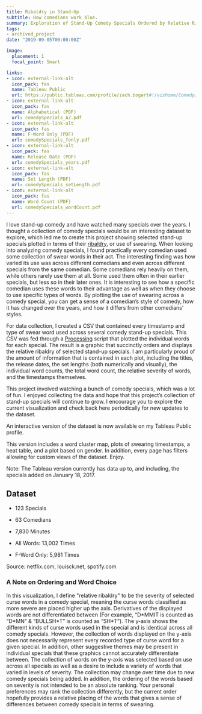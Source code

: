 ```yaml
---
title: Ribaldry in Stand-Up
subtitle: How comedians work blue.
summary: Exploration of Stand-Up Comedy Specials Ordered by Relative Ribaldry
tags:
- archived_project
date: "2019-09-05T00:00:00Z"

image:
  placement: 1
  focal_point: Smart

links:
- icon: external-link-alt
  icon_pack: fas
  name: Tableau Public
  url: https://public.tableau.com/profile/zach.bogart#!/vizhome/Comedy/WordClusters
- icon: external-link-alt
  icon_pack: fas
  name: Alphabetical (PDF)
  url: comedySpecials_AZ.pdf
- icon: external-link-alt
  icon_pack: fas
  name: F-Word Only (PDF)
  url: comedySpecials_fonly.pdf
- icon: external-link-alt
  icon_pack: fas
  name: Release Date (PDF)
  url: comedySpecials_years.pdf
- icon: external-link-alt
  icon_pack: fas
  name: Set Length (PDF)
  url: comedySpecials_setLength.pdf
- icon: external-link-alt
  icon_pack: fas
  name: Word Count (PDF)
  url: comedySpecials_wordCount.pdf
---
```


I love stand-up comedy and have watched many specials over the years. I thought a collection of comedy specials would be an interesting dataset to explore, which led me to create this project showing selected stand-up specials plotted in terms of their [ribaldry](https://en.wikipedia.org/wiki/Ribaldry#Blue_comedy), or use of swearing. When looking into analyzing comedy specials, I found practically every comedian used some collection of swear words in their act. The interesting finding was how varied its use was across different comedians and even across different specials from the same comedian. Some comedians rely heavily on them, while others rarely use them at all. Some used them often in their earlier specials, but less so in their later ones. It is interesting to see how a specific comedian uses these words to their advantage as well as when they choose to use specific types of words. By plotting the use of swearing across a comedy special, you can get a sense of a comedian’s style of comedy, how it has changed over the years, and how it differs from other comedians’ styles.

For data collection, I created a CSV that contained every timestamp and type of swear word used across several comedy stand-up specials. This CSV was fed through a [Processing](https://processing.org/) script that plotted the individual words for each special. The result is a graphic that succinctly orders and displays the relative ribaldry of selected stand-up specials. I am particularly proud of the amount of information that is contained in each plot, including the titles, the release dates, the set lengths (both numerically and visually), the individual word counts, the total word count, the relative severity of words, and the timestamps themselves.

This project involved watching a bunch of comedy specials, which was a lot of fun. I enjoyed collecting the data and hope that this project’s collection of stand-up specials will continue to grow. I encourage you to explore the current visualization and check back here periodically for new updates to the dataset.

An interactive version of the dataset is now available on my Tableau Public profile.

This version includes a word cluster map, plots of swearing timestamps, a heat table, and a plot based on gender. In addition, every page has filters allowing for custom views of the dataset. Enjoy.

Note: The Tableau version currently has data up to, and including, the specials added on January 18, 2017.

## Dataset

- 123 Specials
- 63 Comedians
- 7,830 Minutes

- All Words: 13,002 Times
- F-Word Only: 5,981 Times

Source: netflix.com, louisck.net, spotify.com

### A Note on Ordering and Word Choice

In this visualization, I define "relative ribaldry" to be the severity of selected curse words in a comedy special, meaning the curse words classified as more severe are placed higher up the axis. Derivatives of the displayed words are not differentiated between (For example, “D\*MMIT is counted as “D\*MN” & “BULLSH\*T” is counted as “SH\*T”). The y-axis shows the different kinds of curse words used in the special and is identical across all comedy specials. However, the collection of words displayed on the y-axis does not necessarily represent every recorded type of curse word for a given special. In addition, other suggestive themes may be present in individual specials that these graphics cannot accurately differentiate between. The collection of words on the y-axis was selected based on use across all specials as well as a desire to include a variety of words that varied in levels of severity. The collection may change over time due to new comedy specials being added. In addition, the ordering of the words based on severity is not intended to be an absolute ranking. Your personal preferences may rank the collection differently, but the current order hopefully provides a relative placing of the words that gives a sense of differences between comedy specials in terms of swearing.
